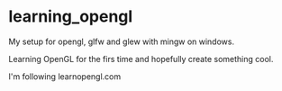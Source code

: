 # learning_opengl
My setup for opengl, glfw and glew with mingw on windows.

Learning OpenGL for the firs time and hopefully create something cool.

I'm following learnopengl.com